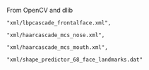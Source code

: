 From OpenCV and dlib 

	"xml/lbpcascade_frontalface.xml",
	
	"xml/haarcascade_mcs_nose.xml",
	
	"xml/haarcascade_mcs_mouth.xml",
	
	"xml/shape_predictor_68_face_landmarks.dat"
